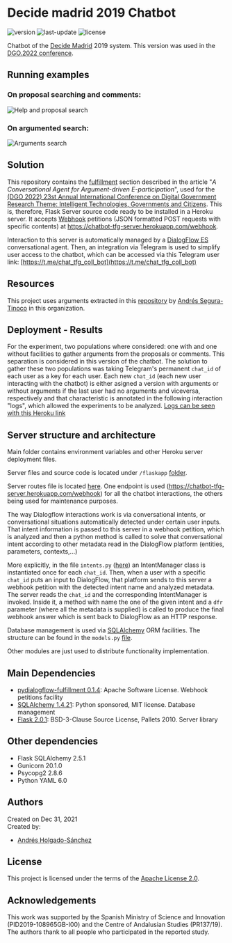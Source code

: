 # Decide madrid 2019 Chatbot
![version](https://img.shields.io/badge/version-1.0.0-blue)
![last-update](https://img.shields.io/badge/last_update-11/01/2022-orange)
![license](https://img.shields.io/badge/license-Apache_2.0-brightgreen)

Chatbot of the [Decide Madrid](https://decide.madrid.es/) 2019 system. This version was used in the [DGO.2022 conference](https://dgsociety.org/dgo-2022/).
## Running examples
### On proposal searching and comments:
![Help and proposal search](https://github.com/argrecsys/decide-madrid-chatbot/blob/main/images/chatbotbasico.gif)
### On argumented search:
![Arguments search](https://github.com/argrecsys/decide-madrid-chatbot/blob/main/images/chatbotargs.gif)
## Solution
This repository contains the [fulfillment](https://cloud.google.com/dialogflow/es/docs/fulfillment-overview) section described in the article "_A Conversational Agent for Argument-driven E-participation_", used for the [(DGO 2022) 23st Annual International Conference on Digital Government Research
Theme: Intelligent Technologies, Governments and Citizens](https://dgsociety.org/dgo-2022/). This is, therefore, Flask Server source code ready to be installed in a Heroku server. It accepts [Webhook](https://cloud.google.com/dialogflow/es/docs/fulfillment-webhook?hl=es-419) petitions (JSON formatted POST requests with specific contents) at https://chatbot-tfg-server.herokuapp.com/webhook.

Interaction to this server is automatically managed by a [DialogFlow ES](https://cloud.google.com/dialogflow/es/docs) conversational agent. Then, an integration via Telegram is used to simplify user access to the chatbot, which can be accessed via this Telegram user link: [https://t.me/chat_tfg_coll_bot](https://t.me/chat_tfg_coll_bot)
## Resources
This project uses arguments extracted in this [repository](https://github.com/argrecsys/arg-miner) by  <a href="https://github.com/ansegura7" target="_blank">Andrés Segura-Tinoco</a> in this organization.

## Deployment - Results
For the experiment, two populations where considered: one with and one without facilities to gather arguments from the proposals or comments.
This separation is considered in this version of the chatbot. The solution to gather these two populations was taking Telegram's permanent `chat_id` of each user as a key for each user. Each new `chat_id` (each new user interacting with the chatbot) is either asigned a version with arguments or without arguments if the last user had no arguments and viceversa, respectively and that characteristic is annotated in the following interaction "logs", which allowed the experiments to be analyzed. [Logs can be seen with this Heroku link](https://data.heroku.com/dataclips/igegnagpokdriykszurgvflxivvy)

## Server structure and architecture
Main folder contains environment variables and other Heroku server deployment files.

Server files and source code is located under `/flaskapp` [folder](https://github.com/argrecsys/decide-madrid-chatbot/blob/main/flaskapp/).

Server routes file is located [here](https://github.com/argrecsys/decide-madrid-chatbot/blob/main/flaskapp/__init__.py). One endpoint is used (https://chatbot-tfg-server.herokuapp.com/webhook) for all the chatbot interactions, the others being used for maintenance purposes.

The way Dialogflow interactions work is via conversational intents, or conversational situations automatically detected under certain user inputs. That intent information is passed to this server in a webhook petition, which is analyzed and then a python method is called to solve that conversational intent according to other metadata read in the DialogFlow platform (entities, parameters, contexts,...)

More explicitly, in the file `intents.py` ([here](https://github.com/argrecsys/decide-madrid-chatbot/blob/main/flaskapp/intents.py)) an IntentManager class is instantiated once for each `chat_id`. Then, when a user with a specific `chat_id` puts an input to DialogFlow, that platform sends to this server a webhook petition with the detected intent name and analyzed metadata. The server reads the `chat_id` and the corresponding IntentManager is invoked. Inside it, a method with name the one of the given intent and a `dfr` parameter (where all the metadata is supplied) is called to produce the final webhook answer which is sent back to DialogFlow as an HTTP response.

Database management is used via [SQLAlchemy](https://www.sqlalchemy.org/) ORM facilities. The structure can be found in the `models.py` [file](https://github.com/argrecsys/decide-madrid-chatbot/blob/main/flaskapp/intents.py).

Other modules are just used to distribute functionality implementation.

## Main Dependencies
- [pydialogflow-fulfillment 0.1.4](https://pypi.org/project/pydialogflow-fulfillment/): Apache Software License. Webhook petitions facility
- [SQLAlchemy 1.4.21](https://www.sqlalchemy.org/): Python sponsored, MIT license. Database management
- [Flask 2.0.1](https://flask.palletsprojects.com/en/2.0.x/): BSD-3-Clause Source License, Pallets 2010. Server library
## Other dependencies
- Flask SQLAlchemy 2.5.1
- Gunicorn 20.1.0
- Psycopg2 2.8.6
- Python YAML 6.0
 
## Authors
Created on Dec 31, 2021  
Created by:
- <a href="https://github.com/andresh26-uam" target="_blank">Andrés Holgado-Sánchez</a>

## License
This project is licensed under the terms of the <a href="https://github.com/argrecsys/decide-madrid-chatbot/blob/main/LICENSE">Apache License 2.0</a>.

## Acknowledgements
This work was supported by the Spanish Ministry of Science and Innovation (PID2019-108965GB-I00) and the Centre of Andalusian Studies (PR137/19). The authors thank to all people who participated in the reported study.
